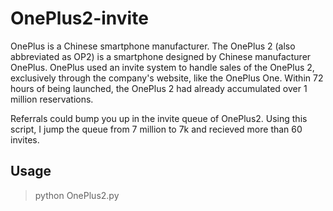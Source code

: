 # OnePlus2-invite

OnePlus is a Chinese smartphone manufacturer. The OnePlus 2 (also abbreviated as OP2) is a smartphone designed by Chinese manufacturer OnePlus. OnePlus used an invite system to handle sales of the OnePlus 2, exclusively through the company's website, like the OnePlus One. Within 72 hours of being launched, the OnePlus 2 had already accumulated over 1 million reservations.

Referrals could bump you up in the invite queue of OnePlus2. Using this script, I jump the queue from 7 million to 7k and recieved more than 60 invites.


## Usage
 > python OnePlus2.py
